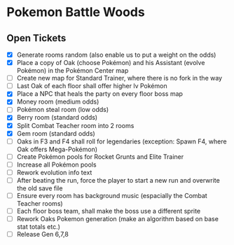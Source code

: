 # Pokemon Battle Woods

## Open Tickets
- [x] Generate rooms random (also enable us to put a weight on the odds)
- [x] Place a copy of Oak (choose Pokémon) and his Assistant (evolve Pokémon) in the Pokémon Center map
- [ ] Create new map for Standard Trainer, where there is no fork in the way
- [ ] Last Oak of each floor shall offer higher lv Pokémon
- [x] Place a NPC that heals the party on every floor boss map
- [x] Money room (medium odds)
- [ ] Pokémon steal room (low odds)
- [x] Berry room (standard odds)
- [x] Split Combat Teacher room into 2 rooms
- [x] Gem room (standard odds)
- [ ] Oaks in F3 and F4 shall roll for legendaries (exception: Spawn F4, where Oak offers Mega-Pokémon)
- [ ] Create Pokémon pools for Rocket Grunts and Elite Trainer
- [ ] Increase all Pokémon pools
- [ ] Rework evolution info text
- [ ] After beating the run, force the player to start a new run and overwrite the old save file
- [ ] Ensure every room has background music (espacially the Combat Teacher rooms)
- [ ] Each floor boss team, shall make the boss use a different sprite
- [ ] Rework Oaks Pokemon generation (make an algorithm based on base stat totals etc.)
- [ ] Release Gen 6,7,8